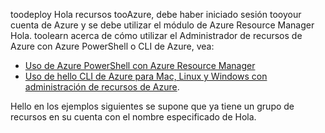 
toodeploy Hola recursos tooAzure, debe haber iniciado sesión tooyour cuenta de Azure y se debe utilizar el módulo de Azure Resource Manager Hola. toolearn acerca de cómo utilizar el Administrador de recursos de Azure con Azure PowerShell o CLI de Azure, vea:

* [Uso de Azure PowerShell con Azure Resource Manager](../articles/azure-resource-manager/powershell-azure-resource-manager.md)
* [Uso de hello CLI de Azure para Mac, Linux y Windows con administración de recursos de Azure](../articles/azure-resource-manager/xplat-cli-azure-resource-manager.md).

Hello en los ejemplos siguientes se supone que ya tiene un grupo de recursos en su cuenta con el nombre especificado de Hola. 

